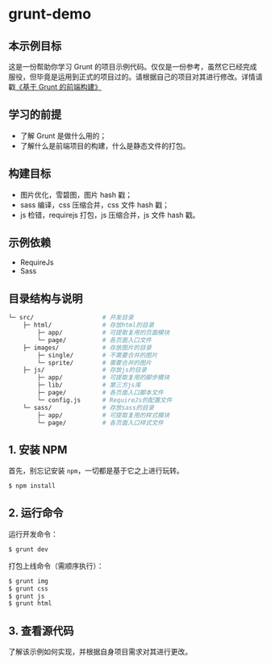 # grunt-demo

## 本示例目标

这是一份帮助你学习 Grunt 的项目示例代码。仅仅是一份参考，虽然它已经完成服役，但毕竟是运用到正式的项目过的。请根据自己的项目对其进行修改。详情请戳[《基于 Grunt 的前端构建》](http://cobish.github.io/%E6%9E%84%E5%BB%BA%E5%B7%A5%E5%85%B7/2016/01/30/grunt-use-2.html)

## 学习的前提

* 了解 Grunt 是做什么用的；
* 了解什么是前端项目的构建，什么是静态文件的打包。

## 构建目标

* 图片优化，雪碧图，图片 hash 戳；
* sass 编译，css 压缩合并，css 文件 hash 戳；
* js 检错，requirejs 打包，js 压缩合并，js 文件 hash 戳。

## 示例依赖

* RequireJs
* Sass

## 目录结构与说明

``` bash
└─ src/                   # 开发目录
    ├─ html/              # 存放html的目录
        ├─ app/           # 可提取复用的页面模块
        └─ page/          # 各页面入口文件
    ├─ images/            # 存放图片的目录
        ├─ single/        # 不需要合并的图片
        └─ sprite/        # 需要合并的图片
    ├─ js/                # 存放js的目录
        ├─ app/           # 可提取复用的脚步模块
        ├─ lib/           # 第三方js库
        ├─ page/          # 各页面入口脚本文件
        └─ config.js      # RequireJs的配置文件
    └─ sass/              # 存放sass的目录
        ├─ app/           # 可提取复用的样式模块
        └─ page/          # 各页面入口样式文件
```

## 1. 安装 NPM

首先，别忘记安装 ``npm``，一切都是基于它之上进行玩转。

``` bash
$ npm install
```

## 2. 运行命令

运行开发命令：

``` bash
$ grunt dev
```

打包上线命令（需顺序执行）：

``` bash
$ grunt img
$ grunt css
$ grunt js
$ grunt html
```

## 3. 查看源代码

了解该示例如何实现，并根据自身项目需求对其进行更改。
